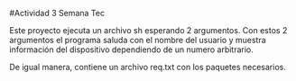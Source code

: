 #Actividad 3 Semana Tec

Este proyecto ejecuta un archivo sh esperando 2 argumentos.
Con estos 2 argumentos el programa saluda con el nombre del usuario y
muestra información del dispositivo dependiendo de un numero arbitrario.

De igual manera, contiene un archivo req.txt con los paquetes necesarios.

